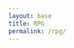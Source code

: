```yaml
---
layout: base
title: RPG
permalink: /rpg/
---
```


<canvas id='gameCanvas'></canvas>

<script type="module">
    import GameControl from '{{site.baseurl}}/assets/js/rpg/GameControl.js';

    function resizeCanvas() {
        const canvas = document.getElementById('gameCanvas');
        canvas.width = window.innerWidth;
        canvas.height = window.innerHeight;
    }

    document.addEventListener('fullscreenchange', resizeCanvas);
    window.addEventListener('resize', resizeCanvas);
    resizeCanvas();

    // Background data for images
    const images = [
        {
            src: "{{site.baseurl}}/images/rpg/41524.jpg",
            data: { pixels: { height: 580, width: 1038 } }
        },
        {
            src: "{{site.baseurl}}/images/rpg/Maze_Background.png",
            data: { pixels: { height: 580, width: 1038 } }
        }
    ];

    const sprite = {
        src: "{{site.baseurl}}/images/rpg/Bunny-Sprite.png",
        data: {
            SCALE_FACTOR: 10,
            STEP_FACTOR: 1000,
            ANIMATION_RATE: 50,
            pixels: { height: 159, width: 119 },
            orientation: { rows: 4, columns: 3 },
            down: { row: 0, start: 0, columns: 3 },
            left: { row: 2, start: 0, columns: 3 },
            right: { row: 3, start: 0, columns: 3 },
            up: { row: 1, start: 0, columns: 3 },
        }
    };

    const sprite2 = {
        src: "{{site.baseurl}}/images/rpg/fishies.png",
        data: { ...sprite.data } // Use the same sprite data structure
    };

    const assets = {
        images,
        sprite,
        sprite2
    };

    // Start the game
    const gameControl = new GameControl();
    gameControl.start(assets);

    function toggleFullScreen() {
        const canvas = document.getElementById('gameCanvas');
        if (!document.fullscreenElement) {
            if (canvas.requestFullscreen) {
                canvas.requestFullscreen();
            }
        } else {
            if (document.exitFullscreen) {
                document.exitFullscreen();
            }
        }
    }

    const canvas = document.getElementById('gameCanvas');
    canvas.addEventListener('click', toggleFullScreen);
</script>
